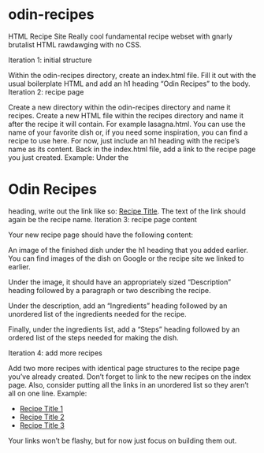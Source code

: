 # odin-recipes
HTML Recipe Site
Really cool fundamental recipe webset with gnarly brutalist HTML rawdawging with no CSS.

Iteration 1: initial structure

Within the odin-recipes directory, create an index.html file.
Fill it out with the usual boilerplate HTML and add an h1 heading “Odin Recipes” to the body.
Iteration 2: recipe page

Create a new directory within the odin-recipes directory and name it recipes.
Create a new HTML file within the recipes directory and name it after the recipe it will contain. For example lasagna.html. You can use the name of your favorite dish or, if you need some inspiration, you can find a recipe to use here.
For now, just include an h1 heading with the recipe’s name as its content.
Back in the index.html file, add a link to the recipe page you just created. Example: Under the <h1>Odin Recipes</h1> heading, write out the link like so: <a href="recipes/recipename.html">Recipe Title</a>. The text of the link should again be the recipe name.
Iteration 3: recipe page content

Your new recipe page should have the following content:

An image of the finished dish under the h1 heading that you added earlier. You can find images of the dish on Google or the recipe site we linked to earlier.

Under the image, it should have an appropriately sized “Description” heading followed by a paragraph or two describing the recipe.

Under the description, add an “Ingredients” heading followed by an unordered list of the ingredients needed for the recipe.

Finally, under the ingredients list, add a “Steps” heading followed by an ordered list of the steps needed for making the dish.

Iteration 4: add more recipes

Add two more recipes with identical page structures to the recipe page you’ve already created.
Don’t forget to link to the new recipes on the index page. Also, consider putting all the links in an unordered list so they aren’t all on one line.
Example:

 <ul>
    <li><a href="recipes/yourrecipe.html">Recipe Title 1</a></li>
    <li><a href="recipes/yourrecipe.html">Recipe Title 2</a></li>
    <li><a href="recipes/yourrecipe.html">Recipe Title 3</a></li>
  </ul>
Your links won’t be flashy, but for now just focus on building them out.
